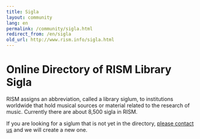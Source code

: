 ```yaml
---
title: Sigla
layout: community
lang: en
permalink: /community/sigla.html
redirect_from: /en/sigla
old_url: http://www.rism.info/sigla.html
---
```


# Online Directory of RISM Library Sigla

RISM assigns an abbreviation, called a library siglum, to institutions worldwide that hold musical sources or material related to the research of music. Currently there are about 8,500 sigla in RISM. 

If you are looking for a siglum that is not yet in the directory, [please contact us](mailto:contact@rism.info) and we will create a new one. 


<script type="text/javascript" src=" /javascript/sigla.js"></script>
<div id="siglaCatalog" sruhost="https://muscat.rism.info" limit="20"> </div>
